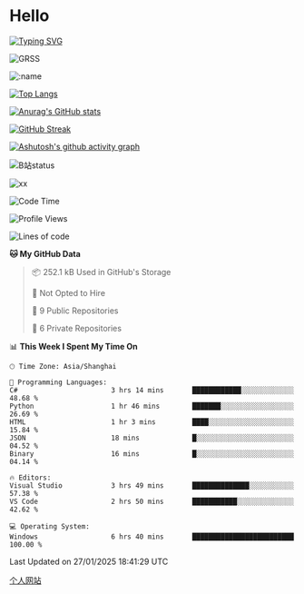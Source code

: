 # Hello


[![Typing SVG](https://readme-typing-svg.demolab.com?font=Fira+Code&pause=1000&color=F78FDE&width=435&lines=Ciallo%ef%bd%9e(%e2%88%a0%e3%83%bb%cf%89%3c+)%e2%8c%92%e2%98%85)](https://git.io/typing-svg)

![GRSS](https://github-readme-steam-card.vercel.app/status/?steamid=76561198221796636&show_in_game_bg=true&show_recent_game_bg=true&animated_avatar=true)

![:name](https://count.getloli.com/get/@hk416?theme=rule34)

[![Top Langs](https://github-readme-stats.vercel.app/api/top-langs/?username=qq583044063qq&locale=cn&hide=javascript,html)](https://github.com/anuraghazra/github-readme-stats)

[![Anurag's GitHub stats](https://github-readme-stats.vercel.app/api?username=qq583044063qq&count_private=true&show_icons=true&locale=cn)](https://github.com/anuraghazra/github-readme-stats)

[![GitHub Streak](https://streak-stats.demolab.com/?user=qq583044063qq&locale=zh_Hans)](https://git.io/streak-stats)

[![Ashutosh's github activity graph](https://github-readme-activity-graph.vercel.app/graph?username=qq583044063qq)](https://github.com/ashutosh00710/github-readme-activity-graph)

![B站status](https://stats.justsong.cn/api/bilibili/?id=3931848&lang=zh-CN)

![xx](xx.gif)

<!--START_SECTION:waka-->
![Code Time](http://img.shields.io/badge/Code%20Time-1%2C328%20hrs%2055%20mins-blue)

![Profile Views](http://img.shields.io/badge/Profile%20Views-0-blue)

![Lines of code](https://img.shields.io/badge/From%20Hello%20World%20I%27ve%20Written-905.4%20thousand%20lines%20of%20code-blue)

**🐱 My GitHub Data** 

> 📦 252.1 kB Used in GitHub's Storage 
 > 
> 🚫 Not Opted to Hire
 > 
> 📜 9 Public Repositories 
 > 
> 🔑 6 Private Repositories 
 > 
📊 **This Week I Spent My Time On** 

```text
🕑︎ Time Zone: Asia/Shanghai

💬 Programming Languages: 
C#                       3 hrs 14 mins       ████████████░░░░░░░░░░░░░   48.68 % 
Python                   1 hr 46 mins        ███████░░░░░░░░░░░░░░░░░░   26.69 % 
HTML                     1 hr 3 mins         ████░░░░░░░░░░░░░░░░░░░░░   15.84 % 
JSON                     18 mins             █░░░░░░░░░░░░░░░░░░░░░░░░   04.52 % 
Binary                   16 mins             █░░░░░░░░░░░░░░░░░░░░░░░░   04.14 % 

🔥 Editors: 
Visual Studio            3 hrs 49 mins       ██████████████░░░░░░░░░░░   57.38 % 
VS Code                  2 hrs 50 mins       ███████████░░░░░░░░░░░░░░   42.62 % 

💻 Operating System: 
Windows                  6 hrs 40 mins       █████████████████████████   100.00 % 
```


 Last Updated on 27/01/2025 18:41:29 UTC
<!--END_SECTION:waka-->

[个人网站](https://blog.ayatsukinora.org.cn)
